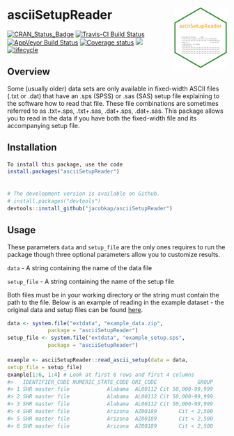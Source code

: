 
# asciiSetupReader <img src="man/figures/asciiSetupReader_badge.png" align="right"  height = "139"/>

<!-- badges: start -->

[![CRAN\_Status\_Badge](https://www.r-pkg.org/badges/version/asciiSetupReader)](https://cran.r-project.org/package=asciiSetupReader)
[![Travis-CI Build
Status](https://travis-ci.org/jacobkap/asciiSetupReader.png?branch=master)](https://travis-ci.org/jacobkap/asciiSetupReader)
[![AppVeyor Build
Status](https://ci.appveyor.com/api/projects/status/github/jacobkap/asciiSetupReader?branch=master&svg=true)](https://ci.appveyor.com/project/jacobkap/asciiSetupReader)
[![Coverage
status](https://codecov.io/gh/jacobkap/asciiSetupReader/branch/master/graph/badge.svg)](https://codecov.io/github/jacobkap/asciiSetupReader?branch=master)
[![](http://cranlogs.r-pkg.org/badges/grand-total/asciiSetupReader?color=blue)](https://cran.r-project.org/package=asciiSetupReader)
[![lifecycle](https://img.shields.io/badge/lifecycle-maturing-blue.svg)](https://www.tidyverse.org/lifecycle/#maturing)
<!-- badges: end -->

## Overview

Some (usually older) data sets are only available in fixed-width ASCII
files (.txt or .dat) that have an .sps (SPSS) or .sas (SAS) setup file
explaining to the software how to read that file. These file
combinations are sometimes referred to as .txt+.sps, .txt+.sas,
.dat+.sps, .dat+.sas. This package allows you to read in the data if you
have both the fixed-width file and its accompanying setup file.

## Installation

``` r
To install this package, use the code
install.packages("asciiSetupReader")


# The development version is available on Github.
# install.packages("devtools")
devtools::install_github("jacobkap/asciiSetupReader")
```

## Usage

These parameters `data` and `setup_file` are the only ones requires to
run the package though three optional parameters allow you to customize
results.

`data` - A string containing the name of the data file

`setup_file` - A string containing the name of the setup file

Both files must be in your working directory or the string must contain
the path to the file. Below is an example of reading in the example
dataset - the original data and setup files can be found
[here](https://www.icpsr.umich.edu/icpsrweb/NACJD/studies/9327?q=&restrictionType%5B0%5D=Public+Use&classification%5B0%5D=NACJD.IX.*&dataFormat%5B0%5D=SPSS).

``` r
data <- system.file("extdata", "example_data.zip",
             package = "asciiSetupReader")
setup_file <- system.file("extdata", "example_setup.sps",
             package = "asciiSetupReader")

example <- asciiSetupReader::read_ascii_setup(data = data,
setup_file = setup_file)
example[1:6, 1:4] # Look at first 6 rows and first 4 columns
#>   IDENTIFIER_CODE NUMERIC_STATE_CODE ORI_CODE             GROUP
#> 1 SHR master file            Alabama  AL00112 Cit 50,000-99,999
#> 2 SHR master file            Alabama  AL00112 Cit 50,000-99,999
#> 3 SHR master file            Alabama  AL00112 Cit 50,000-99,999
#> 4 SHR master file            Arizona  AZ00189       Cit < 2,500
#> 5 SHR master file            Arizona  AZ00189       Cit < 2,500
#> 6 SHR master file            Arizona  AZ00189       Cit < 2,500
```

